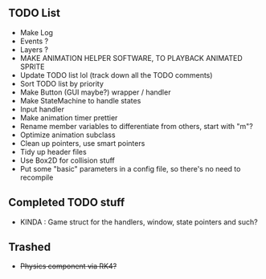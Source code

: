 ## TODO List

- Make Log
- Events ?
- Layers ?
- MAKE ANIMATION HELPER SOFTWARE, TO PLAYBACK ANIMATED SPRITE
- Update TODO list lol (track down all the TODO comments)
- Sort TODO list by priority
- Make Button (GUI maybe?) wrapper / handler
- Make StateMachine to handle states
- Input handler
- Make animation timer prettier
- Rename member variables to differentiate from others, start with "m"?
- Optimize animation subclass
- Clean up pointers, use smart pointers
- Tidy up header files
- Use Box2D for collision stuff
- Put some "basic" parameters in a config file, so there's no need to recompile

## Completed TODO stuff

- KINDA : Game struct for the handlers, window, state pointers and such?

## Trashed

- ~~Physics component via RK4?~~

